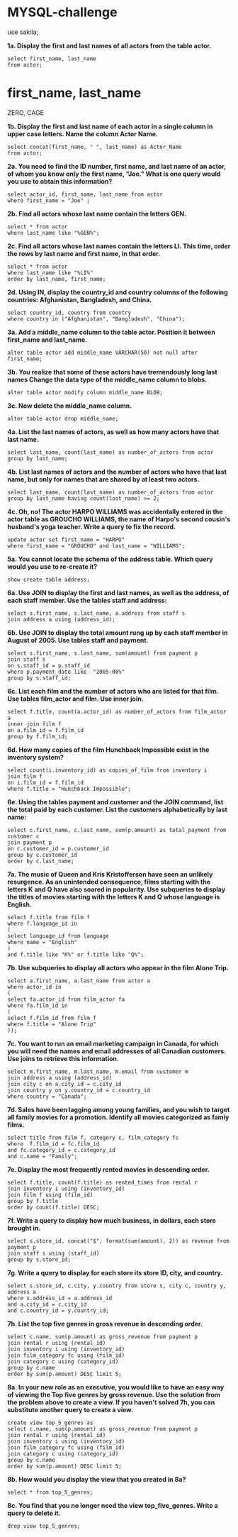 # MYSQL-challenge

use sakila;

**1a. Display the first and last names of all actors from the table actor.**
```mysql
select first_name, last_name
from actor;
```
# first_name, last_name
ZERO, CAGE


**1b. Display the first and last name of each actor in a single column in upper case letters. Name the column Actor Name.**
```mysql
select concat(first_name, " ", last_name) as Actor_Name
from actor;
```
**2a. You need to find the ID number, first name, and last name of an actor, of whom you know only the first name, "Joe." What is one query would you use to obtain this information?**
```mysql
select actor_id, first_name, last_name from actor 
where first_name = "Joe" ;
```
**2b. Find all actors whose last name contain the letters GEN.**
```mysql
select * from actor 
where last_name like "%GEN%";
```
**2c. Find all actors whose last names contain the letters LI. This time, order the rows by last name and first name, in that order.**
```mysql
select * from actor 
where last_name like "%LI%" 
order by last_name, first_name;
```
**2d. Using IN, display the country_id and country columns of the following countries: Afghanistan, Bangladesh, and China.**
```mysql
select country_id, country from country 
where country in ("Afghanistan", "Bangladesh", "China");
```
**3a. Add a middle_name column to the table actor. Position it between first_name and last_name.**
```mysql
alter table actor add middle_name VARCHAR(50) not null after first_name;
```
**3b. You realize that some of these actors have tremendously long last names Change the data type of the middle_name column to blobs.**
```mysql
alter table actor modify column middle_name BLOB;
```
**3c. Now delete the middle_name column.**
```mysql
alter table actor drop middle_name;
```
**4a. List the last names of actors, as well as how many actors have that last name.**
```mysql
select last_name, count(last_name) as number_of_actors from actor 
group by last_name;
```
**4b. List last names of actors and the number of actors who have that last name, but only for names that are shared by at least two actors.**
```mysql
select last_name, count(last_name) as number_of_actors from actor 
group by last_name having count(last_name) >= 2;
```
**4c. Oh, no! The actor HARPO WILLIAMS was accidentally entered in the actor table as GROUCHO WILLIAMS, the name of Harpo's second cousin's husband's yoga teacher. Write a query to fix the record.**
```mysql
update actor set first_name = "HARPO" 
where first_name = "GROUCHO" and last_name = "WILLIAMS";
```
**5a. You cannot locate the schema of the address table. Which query would you use to re-create it?**
```mysql
show create table address;
```
**6a. Use JOIN to display the first and last names, as well as the address, of each staff member. Use the tables staff and address:**
```mysql
select s.first_name, s.last_name, a.address from staff s
join address a using (address_id);
```
**6b. Use JOIN to display the total amount rung up by each staff member in August of 2005. Use tables staff and payment.**
```mysql
select s.first_name, s.last_name, sum(amount) from payment p
join staff s
on s.staff_id = p.staff_id
where p.payment_date like  "2005-08%"
group by s.staff_id;
```
**6c. List each film and the number of actors who are listed for that film. Use tables film_actor and film. Use inner join.**
```mysql
select f.title, count(a.actor_id) as number_of_actors from film_actor a
inner join film f
on a.film_id = f.film_id
group by f.film_id;
```
**6d. How many copies of the film Hunchback Impossible exist in the inventory system?**
```mysql
select count(i.inventory_id) as copies_of_film from inventory i
join film f
on i.film_id = f.film_id
where f.title = "Hunchback Impossible";
```
**6e. Using the tables payment and customer and the JOIN command, list the total paid by each customer. List the customers alphabetically by last name:**
```mysql
select c.first_name, c.last_name, sum(p.amount) as total_payment from customer c
join payment p
on c.customer_id = p.customer_id
group by c.customer_id
order by c.last_name;
```
**7a. The music of Queen and Kris Kristofferson have seen an unlikely resurgence. As an unintended consequence, films starting with the letters K and Q have also soared in popularity. Use subqueries to display the titles of movies starting with the letters K and Q whose language is English.**
```mysql
select f.title from film f
where f.language_id in
(
select language_id from language
where name = "English"
)
and f.title like "K%" or f.title like "Q%";
```
**7b. Use subqueries to display all actors who appear in the film Alone Trip.**
```mysql
select a.first_name, a.last_name from actor a
where actor_id in
(
select fa.actor_id from film_actor fa
where fa.film_id in
(
select f.film_id from film f
where f.title = "Alone Trip"
));
```
**7c. You want to run an email marketing campaign in Canada, for which you will need the names and email addresses of all Canadian customers. Use joins to retrieve this information.**
```mysql
select m.first_name, m.last_name, m.email from customer m
join address a using (address_id)
join city c on a.city_id = c.city_id
join country y on y.country_id = c.country_id
where country = "Canada";
```
**7d. Sales have been lagging among young families, and you wish to target all family movies for a promotion. Identify all movies categorized as famiy films.**
```mysql
select title from film f, category c, film_category fc
where  f.film_id = fc.film_id
and fc.category_id = c.category_id
and c.name = "Family";
```
**7e. Display the most frequently rented movies in descending order.**
```mysql
select f.title, count(f.title) as rented_times from rental r
join inventory i using (inventory_id)
join film f using (film_id)
group by f.title
order by count(f.title) DESC;
```
**7f. Write a query to display how much business, in dollars, each store brought in.**
```mysql
select s.store_id, concat("$", format(sum(amount), 2)) as revenue from payment p
join staff s using (staff_id)
group by s.store_id;
```
**7g. Write a query to display for each store its store ID, city, and country.**
```mysql
select s.store_id, c.city, y.country from store s, city c, country y, address a
where s.address_id = a.address_id
and a.city_id = c.city_id
and c.country_id = y.country_id;
```
**7h. List the top five genres in gross revenue in descending order.**
```mysql
select c.name, sum(p.amount) as gross_revenue from payment p 
join rental r using (rental_id)
join inventory i using (inventory_id)
join film_category fc using (film_id)
join category c using (category_id)
group by c.name
order by sum(p.amount) DESC limit 5;
```
**8a. In your new role as an executive, you would like to have an easy way of viewing the Top five genres by gross revenue. Use the solution from the problem above to create a view. If you haven't solved 7h, you can substitute another query to create a view.**
```mysql
create view top_5_genres as 
select c.name, sum(p.amount) as gross_revenue from payment p 
join rental r using (rental_id)
join inventory i using (inventory_id)
join film_category fc using (film_id)
join category c using (category_id)
group by c.name
order by sum(p.amount) DESC limit 5;
```
**8b. How would you display the view that you created in 8a?**
```mysql
select * from top_5_genres;
```
**8c. You find that you no longer need the view top_five_genres. Write a query to delete it.**
```mysql
drop view top_5_genres;
```
